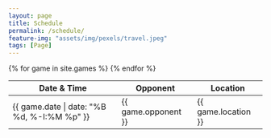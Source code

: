 ```yaml
---
layout: page
title: Schedule
permalink: /schedule/
feature-img: "assets/img/pexels/travel.jpeg"
tags: [Page]
---
```

  <div class="posts">
    <div class="table-container">
        <table>
            <thead>
                <tr>
                    <th>Date & Time</th>
                    <th>Opponent</th>
                    <th>Location</th>
                </tr>
                <tbody>
                    {% for game in site.games %}
                    <tr>
                      <td>{{ game.date | date: "%B %d, %-I:%M %p" }}</td>
                      <td>{{ game.opponent }}</td>
                      <td>{{ game.location }}</td>
                    </tr>
                    {% endfor %}
                </tbody>
            </thead>
        </table>
    </div>
   </div>